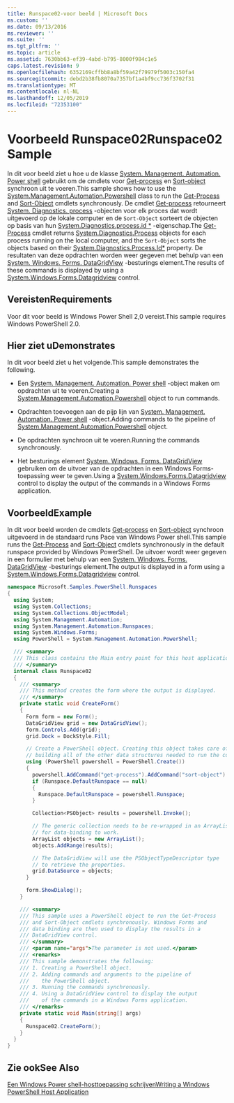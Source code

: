 ```yaml
---
title: Runspace02-voor beeld | Microsoft Docs
ms.custom: ''
ms.date: 09/13/2016
ms.reviewer: ''
ms.suite: ''
ms.tgt_pltfrm: ''
ms.topic: article
ms.assetid: 7630bb63-ef39-4abd-b795-8000f984c1e5
caps.latest.revision: 9
ms.openlocfilehash: 6352169cffbb8a8bf59a42f79979f5003c150fa4
ms.sourcegitcommit: debd2b38fb8070a7357bf1a4bf9cc736f3702f31
ms.translationtype: MT
ms.contentlocale: nl-NL
ms.lasthandoff: 12/05/2019
ms.locfileid: "72353100"
---
```

# <a name="runspace02-sample"></a><span data-ttu-id="ee7f4-102">Voorbeeld Runspace02</span><span class="sxs-lookup"><span data-stu-id="ee7f4-102">Runspace02 Sample</span></span>

<span data-ttu-id="ee7f4-103">In dit voor beeld ziet u hoe u de klasse [System. Management. Automation. Power shell](/dotnet/api/system.management.automation.powershell) gebruikt om de cmdlets voor [Get-process](/powershell/module/Microsoft.PowerShell.Management/Get-Process) en [Sort-object](/powershell/module/Microsoft.PowerShell.Utility/Sort-Object) synchroon uit te voeren.</span><span class="sxs-lookup"><span data-stu-id="ee7f4-103">This sample shows how to use the [System.Management.Automation.Powershell](/dotnet/api/system.management.automation.powershell) class to run the [Get-Process](/powershell/module/Microsoft.PowerShell.Management/Get-Process) and [Sort-Object](/powershell/module/Microsoft.PowerShell.Utility/Sort-Object) cmdlets synchronously.</span></span> <span data-ttu-id="ee7f4-104">De cmdlet [Get-process](/powershell/module/Microsoft.PowerShell.Management/Get-Process) retourneert [System. Diagnostics. process](/dotnet/api/System.Diagnostics.Process) -objecten voor elk proces dat wordt uitgevoerd op de lokale computer en de `Sort-Object` sorteert de objecten op basis van hun [System.Diagnostics.process.id \*](/dotnet/api/System.Diagnostics.Process.Id) -eigenschap.</span><span class="sxs-lookup"><span data-stu-id="ee7f4-104">The [Get-Process](/powershell/module/Microsoft.PowerShell.Management/Get-Process) cmdlet returns [System.Diagnostics.Process](/dotnet/api/System.Diagnostics.Process) objects for each process running on the local computer, and the `Sort-Object` sorts the objects based on their [System.Diagnostics.Process.Id\*](/dotnet/api/System.Diagnostics.Process.Id) property.</span></span> <span data-ttu-id="ee7f4-105">De resultaten van deze opdrachten worden weer gegeven met behulp van een [System. Windows. Forms. DataGridView](/dotnet/api/System.Windows.Forms.DataGridView) -besturings element.</span><span class="sxs-lookup"><span data-stu-id="ee7f4-105">The results of these commands is displayed by using a [System.Windows.Forms.Datagridview](/dotnet/api/System.Windows.Forms.DataGridView) control.</span></span>

## <a name="requirements"></a><span data-ttu-id="ee7f4-106">Vereisten</span><span class="sxs-lookup"><span data-stu-id="ee7f4-106">Requirements</span></span>

<span data-ttu-id="ee7f4-107">Voor dit voor beeld is Windows Power Shell 2,0 vereist.</span><span class="sxs-lookup"><span data-stu-id="ee7f4-107">This sample requires Windows PowerShell 2.0.</span></span>

## <a name="demonstrates"></a><span data-ttu-id="ee7f4-108">Hier ziet u</span><span class="sxs-lookup"><span data-stu-id="ee7f4-108">Demonstrates</span></span>

<span data-ttu-id="ee7f4-109">In dit voor beeld ziet u het volgende.</span><span class="sxs-lookup"><span data-stu-id="ee7f4-109">This sample demonstrates the following.</span></span>

- <span data-ttu-id="ee7f4-110">Een [System. Management. Automation. Power shell](/dotnet/api/system.management.automation.powershell) -object maken om opdrachten uit te voeren.</span><span class="sxs-lookup"><span data-stu-id="ee7f4-110">Creating a [System.Management.Automation.Powershell](/dotnet/api/system.management.automation.powershell) object to run commands.</span></span>

- <span data-ttu-id="ee7f4-111">Opdrachten toevoegen aan de pijp lijn van [System. Management. Automation. Power shell](/dotnet/api/system.management.automation.powershell) -object.</span><span class="sxs-lookup"><span data-stu-id="ee7f4-111">Adding commands to the pipeline of [System.Management.Automation.Powershell](/dotnet/api/system.management.automation.powershell) object.</span></span>

- <span data-ttu-id="ee7f4-112">De opdrachten synchroon uit te voeren.</span><span class="sxs-lookup"><span data-stu-id="ee7f4-112">Running the commands synchronously.</span></span>

- <span data-ttu-id="ee7f4-113">Het besturings element [System. Windows. Forms. DataGridView](/dotnet/api/System.Windows.Forms.DataGridView) gebruiken om de uitvoer van de opdrachten in een Windows Forms-toepassing weer te geven.</span><span class="sxs-lookup"><span data-stu-id="ee7f4-113">Using a [System.Windows.Forms.Datagridview](/dotnet/api/System.Windows.Forms.DataGridView) control to display the output of the commands in a Windows Forms application.</span></span>

## <a name="example"></a><span data-ttu-id="ee7f4-114">Voorbeeld</span><span class="sxs-lookup"><span data-stu-id="ee7f4-114">Example</span></span>

<span data-ttu-id="ee7f4-115">In dit voor beeld worden de cmdlets [Get-process](/powershell/module/Microsoft.PowerShell.Management/Get-Process) en [Sort-object](/powershell/module/Microsoft.PowerShell.Utility/Sort-Object) synchroon uitgevoerd in de standaard runs Pace van Windows Power shell.</span><span class="sxs-lookup"><span data-stu-id="ee7f4-115">This sample runs the [Get-Process](/powershell/module/Microsoft.PowerShell.Management/Get-Process) and [Sort-Object](/powershell/module/Microsoft.PowerShell.Utility/Sort-Object) cmdlets synchronously in the default runspace provided by Windows PowerShell.</span></span> <span data-ttu-id="ee7f4-116">De uitvoer wordt weer gegeven in een formulier met behulp van een [System. Windows. Forms. DataGridView](/dotnet/api/System.Windows.Forms.DataGridView) -besturings element.</span><span class="sxs-lookup"><span data-stu-id="ee7f4-116">The output is displayed in a form using a [System.Windows.Forms.Datagridview](/dotnet/api/System.Windows.Forms.DataGridView) control.</span></span>

```csharp
namespace Microsoft.Samples.PowerShell.Runspaces
{
  using System;
  using System.Collections;
  using System.Collections.ObjectModel;
  using System.Management.Automation;
  using System.Management.Automation.Runspaces;
  using System.Windows.Forms;
  using PowerShell = System.Management.Automation.PowerShell;

  /// <summary>
  /// This class contains the Main entry point for this host application.
  /// </summary>
  internal class Runspace02
  {
    /// <summary>
    /// This method creates the form where the output is displayed.
    /// </summary>
    private static void CreateForm()
    {
      Form form = new Form();
      DataGridView grid = new DataGridView();
      form.Controls.Add(grid);
      grid.Dock = DockStyle.Fill;

      // Create a PowerShell object. Creating this object takes care of
      // building all of the other data structures needed to run the command.
      using (PowerShell powershell = PowerShell.Create())
      {
        powershell.AddCommand("get-process").AddCommand("sort-object").AddArgument("ID");
        if (Runspace.DefaultRunspace == null)
        {
          Runspace.DefaultRunspace = powershell.Runspace;
        }

        Collection<PSObject> results = powershell.Invoke();

        // The generic collection needs to be re-wrapped in an ArrayList
        // for data-binding to work.
        ArrayList objects = new ArrayList();
        objects.AddRange(results);

        // The DataGridView will use the PSObjectTypeDescriptor type
        // to retrieve the properties.
        grid.DataSource = objects;
      }

      form.ShowDialog();
    }

    /// <summary>
    /// This sample uses a PowerShell object to run the Get-Process
    /// and Sort-Object cmdlets synchronously. Windows Forms and
    /// data binding are then used to display the results in a
    /// DataGridView control.
    /// </summary>
    /// <param name="args">The parameter is not used.</param>
    /// <remarks>
    /// This sample demonstrates the following:
    /// 1. Creating a PowerShell object.
    /// 2. Adding commands and arguments to the pipeline of
    ///    the PowerShell object.
    /// 3. Running the commands synchronously.
    /// 4. Using a DataGridView control to display the output
    ///    of the commands in a Windows Forms application.
    /// </remarks>
    private static void Main(string[] args)
    {
      Runspace02.CreateForm();
    }
  }
}
```

## <a name="see-also"></a><span data-ttu-id="ee7f4-117">Zie ook</span><span class="sxs-lookup"><span data-stu-id="ee7f4-117">See Also</span></span>

[<span data-ttu-id="ee7f4-118">Een Windows Power shell-hosttoepassing schrijven</span><span class="sxs-lookup"><span data-stu-id="ee7f4-118">Writing a Windows PowerShell Host Application</span></span>](./writing-a-windows-powershell-host-application.md)